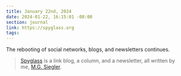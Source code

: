 ```yaml
---
title: January 22nd, 2024
date: 2024-01-22, 16:15:01 -08:00
section: journal
link: https://spyglass.org
tags:
---
```

The rebooting of social networks, blogs, and newsletters continues. 

> [Spyglass](https://spyglass.org/) is a link blog, a column, and a newsletter, all written by me, [M.G. Siegler](https://mgsiegler.com/about?ref=spyglass.org).

